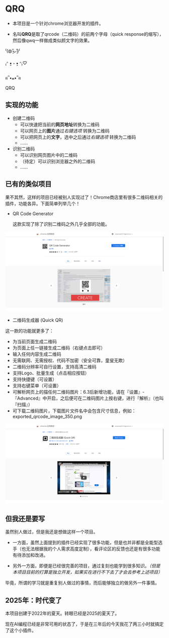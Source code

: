 # QRQ

- 本项目是一个针对chrome浏览器开发的插件。

- 名叫**QRQ**是取了qrcode（二维码）的前两个字母（quick response的缩写），然后像qwq一样做成类似颜文字的效果。

⁽(◍˃̵͈̑ᴗ˂̵͈̑)⁽

₍ᐢ •͈ ༝ •͈ ᐢ₎♡

ฅ՞•ﻌ•՞ฅ

QRQ

## 实现的功能

- 创建二维码
  - 可以快速把当前的**网页地址**转换为二维码
  - 可以网页上的**图片**通过*右键选项* 转换为二维码
  - 可以把网页上的**文字**，选中之后通过*右键选项* 转换为二维码
  - ……
- 识别二维码
  - 可以识别网页图片中的二维码
  - （待定）可以识别浏览器之外的二维码
  - ……

## 已有的类似项目

果不其然，这样的项目已经被别人实现过了！Chrome商店里有很多二维码相关的插件，功能各异。下面简单列举几个！

- QR Code Generator

  这款实现了除了识别二维码之外几乎全部的功能。

![image-20220821214659838](assets/image-20220821214659838.png)

- 二维码生成器 (Quick QR)

这一款的功能就更多了：

- 为当前页面生成二维码
- 为页面上任一链接生成二维码（右键点击即可）
- 输入任何内容生成二维码
- 无需联网、无需授权、代码不加密（安全可靠，童叟无欺）
- 二维码分辨率可自行设置，支持高清二维码
- 支持Logo、批量生成（点击相应按钮）
- 支持快捷键（可设置）
- 支持右键菜单（可设置）
- 可解析网页上的描任何二维码图片：6.3后新增功能，请在『设置』-『Advanced』中开启，之后便可在二维码图片上按右键，进行『解析』（也叫『扫描』）
- 可下载二维码图片，下载图片文件名中会包含尺寸信息，例如：exported_qrcode_image_350.png

![image-20220821220537756](assets/image-20220821220537756.png)

## 但我还是要写

虽然别人做过，但是我还是想做这样一个项目。

- 一方面，虽然上面提到的插件已经实现了很多功能，但是也并非都是全能型选手（也无法根据我的个人需求高度定制），看评论区的反馈也还是有很多功能有待添加和改进。

- 另外一方面，即便是已经很完善的项目，通过复刻也能学到很多知识。*（但是本项目目前的打算是独立开发，如果实在进行不下去了才会去参考上述项目）*

毕竟，所谓的学习就是重复别人做过的事情，而后能够独立的做另外一件事情。

## 2025年：时代变了

本项目创建于2022年的夏天。转眼已经是2025的夏天了。

现在AI编程已经是非常可用的状态了，于是在三年后的今天我花了两三小时就搞定了这个小插件。
